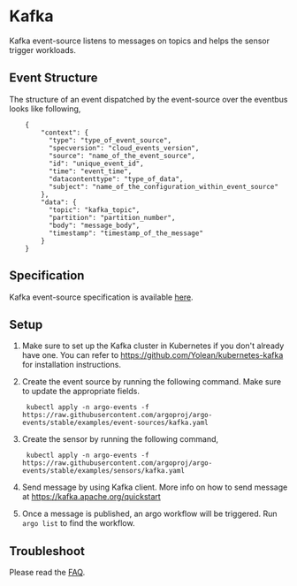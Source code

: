 # Kafka

Kafka event-source listens to messages on topics and helps the sensor trigger workloads.

## Event Structure
The structure of an event dispatched by the event-source over the eventbus looks like following,

        {
            "context": {
              "type": "type_of_event_source",
              "specversion": "cloud_events_version",
              "source": "name_of_the_event_source",
              "id": "unique_event_id",
              "time": "event_time",
              "datacontenttype": "type_of_data",
              "subject": "name_of_the_configuration_within_event_source"
            },
            "data": {
              "topic": "kafka_topic",
              "partition": "partition_number",
              "body": "message_body",
              "timestamp": "timestamp_of_the_message"
            }
        }

## Specification

Kafka event-source specification is available [here](https://github.com/argoproj/argo-events/blob/master/api/event-source.md#kafkaeventsource).

## Setup

1. Make sure to set up the Kafka cluster in Kubernetes if you don't already have one. You can refer to https://github.com/Yolean/kubernetes-kafka
for installation instructions.

1. Create the event source by running the following command. Make sure to update the appropriate fields.

        kubectl apply -n argo-events -f https://raw.githubusercontent.com/argoproj/argo-events/stable/examples/event-sources/kafka.yaml

1. Create the sensor by running the following command,

        kubectl apply -n argo-events -f https://raw.githubusercontent.com/argoproj/argo-events/stable/examples/sensors/kafka.yaml

1. Send message by using Kafka client. More info on how to send message at https://kafka.apache.org/quickstart

1. Once a message is published, an argo workflow will be triggered. Run `argo list` to find the workflow. 

## Troubleshoot
Please read the [FAQ](https://argoproj.github.io/argo-events/FAQ/).
